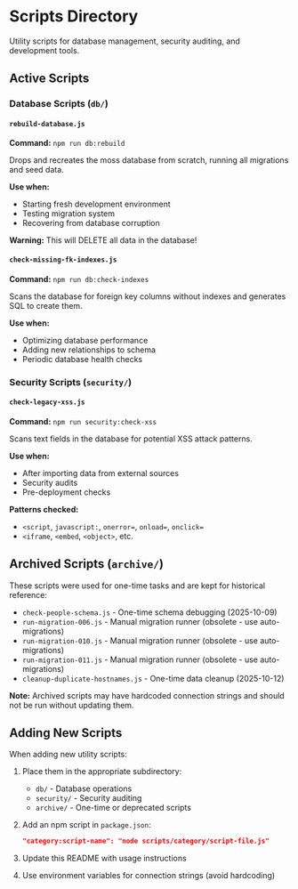 # Scripts Directory

Utility scripts for database management, security auditing, and development tools.

## Active Scripts

### Database Scripts (`db/`)

#### `rebuild-database.js`
**Command:** `npm run db:rebuild`

Drops and recreates the moss database from scratch, running all migrations and seed data.

**Use when:**
- Starting fresh development environment
- Testing migration system
- Recovering from database corruption

**Warning:** This will DELETE all data in the database!

#### `check-missing-fk-indexes.js`
**Command:** `npm run db:check-indexes`

Scans the database for foreign key columns without indexes and generates SQL to create them.

**Use when:**
- Optimizing database performance
- Adding new relationships to schema
- Periodic database health checks

### Security Scripts (`security/`)

#### `check-legacy-xss.js`
**Command:** `npm run security:check-xss`

Scans text fields in the database for potential XSS attack patterns.

**Use when:**
- After importing data from external sources
- Security audits
- Pre-deployment checks

**Patterns checked:**
- `<script`, `javascript:`, `onerror=`, `onload=`, `onclick=`
- `<iframe`, `<embed`, `<object>`, etc.

## Archived Scripts (`archive/`)

These scripts were used for one-time tasks and are kept for historical reference:

- `check-people-schema.js` - One-time schema debugging (2025-10-09)
- `run-migration-006.js` - Manual migration runner (obsolete - use auto-migrations)
- `run-migration-010.js` - Manual migration runner (obsolete - use auto-migrations)
- `run-migration-011.js` - Manual migration runner (obsolete - use auto-migrations)
- `cleanup-duplicate-hostnames.js` - One-time data cleanup (2025-10-12)

**Note:** Archived scripts may have hardcoded connection strings and should not be run without updating them.

## Adding New Scripts

When adding new utility scripts:

1. Place them in the appropriate subdirectory:
   - `db/` - Database operations
   - `security/` - Security auditing
   - `archive/` - One-time or deprecated scripts

2. Add an npm script in `package.json`:
   ```json
   "category:script-name": "node scripts/category/script-file.js"
   ```

3. Update this README with usage instructions

4. Use environment variables for connection strings (avoid hardcoding)
